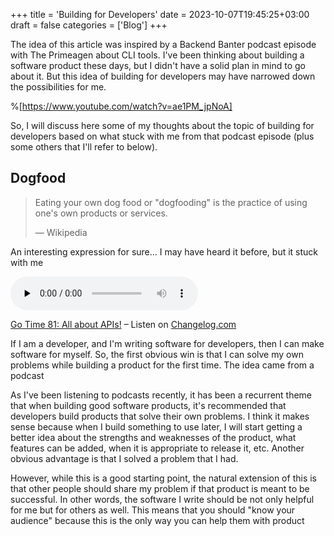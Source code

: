 +++
title = 'Building for Developers'
date = 2023-10-07T19:45:25+03:00
draft = false
categories = ['Blog']
+++

The idea of this article was inspired by a Backend Banter podcast episode with The Primeagen about CLI tools. I've been thinking about building a software product these days, but I didn't have a solid plan in mind to go about it. But this idea of building for developers may have narrowed down the possibilities for me.

%[https://www.youtube.com/watch?v=ae1PM_jpNoA] 

So, I will discuss here some of my thoughts about the topic of building for developers based on what stuck with me from that podcast episode (plus some others that I'll refer to below).

## Dogfood

> Eating your own dog food or "dogfooding" is the practice of using one's own products or services.
> 
> — Wikipedia

An interesting expression for sure... I may have heard it before, but it stuck with me

<audio data-theme="night" data-src="https://changelog.com/gotime/81/embed" src="https://op3.dev/e/https://cdn.changelog.com/uploads/gotime/81/go-time-81.mp3" preload="none" class="changelog-episode" controls></audio><p><a href="https://changelog.com/gotime/81">Go Time 81: All about APIs!</a> – Listen on <a href="https://changelog.com/">Changelog.com</a></p><script async src="//cdn.changelog.com/embed.js"></script>

If I am a developer, and I'm writing software for developers, then I can make software for myself. So, the first obvious win is that I can solve my own problems while building a product for the first time. The idea came from a podcast

As I've been listening to podcasts recently, it has been a recurrent theme that when building good software products, it's recommended that developers build products that solve their own problems. I think it makes sense because when I build something to use later, I will start getting a better idea about the strengths and weaknesses of the product, what features can be added, when it is appropriate to release it, etc. Another obvious advantage is that I solved a problem that I had.

However, while this is a good starting point, the natural extension of this is that other people should share my problem if that product is meant to be successful. In other words, the software I write should be not only helpful for me but for others as well. This means that you should "know your audience" because this is the only way you can help them with product

